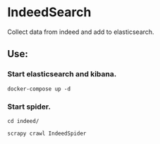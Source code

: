 # IndeedSearch

Collect data from indeed and add to elasticsearch.

## Use:
### Start elasticsearch and kibana.
`docker-compose up -d`

### Start spider.
`cd indeed/`

`scrapy crawl IndeedSpider`
